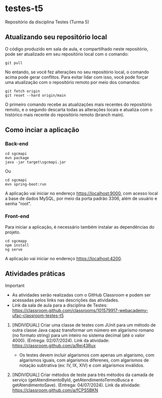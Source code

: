 # testes-t5
Repositório da disciplina Testes (Turma 5) 

## Atualizando seu repositório local

O código produzido em sala de aula, e compartilhado neste repositório, pode ser atualizado em seu repositório local com o comando:

```console
git pull
```

No entando, se você fez alterações no seu repositório local, o comando acima pode gerar conflitos. Para evitar lidar com isso, você pode forçar uma atualização com o repositório remoto por meio dos comandos:

```console
git fetch origin
git reset --hard origin/main
```

O primeiro comando recebe as atualizações mais recentes do repositório remoto, e o segundo descarta todas as alterações locais e atualiza com o histórico mais recente do repositório remoto (branch main).


## Como inciar a aplicação

### Back-end

```console
cd sgcmapi
mvn package
java -jar target\sgcmapi.jar
```

Ou

```console
cd sgcmapi
mvn spring-boot:run
```

A aplicação vai iniciar no endereço <https://localhost:9000>, com acesso local a base de dados MySQL, por meio da porta padrão 3306, além de usuário e senha "root".

### Front-end

Para iniciar a aplicação, é necessário também instalar as dependências do projeto.

```console
cd sgcmapp
npm install
ng serve
```

A aplicação vai iniciar no endereço <https://localhost:4200>.

## Atividades práticas

> [!IMPORTANT]
>
> - As atividades serão realizadas com o GitHub Classroom e podem ser acessadas pelos links nas descrições das atividades.
> - Link da sala de aula para a disciplina de Testes: https://classroom.github.com/classrooms/101579917-webacademy-ufac-classroom-testes-t5

1. [INDIVIDUAL] Criar uma classe de testes com JUnit para um método de outra classe Java capaz transformar um número em algarismo romano (no formato string) para um inteiro no sistema decimal (até o valor 4000). (Entrega: 02/07/2024). Link da atividade: https://classroom.github.com/a/Rei43Rux

    - Os testes devem incluir algarismos com apenas um algarismo, com algarismos iguais, com algarismos diferenes, com algarismos de notação subtrativa (ex: IV, IX, XIV) e com algarismos inválidos.

2. [INDIVIDUAL] Criar métodos de teste para três métodos da camada de serviço (getAtendimentoById, getAtendimentoTermoBusca e getAtendimentoSave). (Entrega: 04/07/2024). Link da atividade: https://classroom.github.com/a/fCPS5BKN